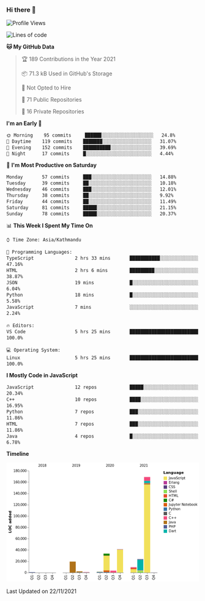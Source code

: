 ### Hi there 👋


<!--START_SECTION:waka-->
![Profile Views](http://img.shields.io/badge/Profile%20Views-0-blue)

![Lines of code](https://img.shields.io/badge/From%20Hello%20World%20I%27ve%20Written-308699%20lines%20of%20code-blue)

**🐱 My GitHub Data** 

> 🏆 189 Contributions in the Year 2021
 > 
> 📦 71.3 kB Used in GitHub's Storage 
 > 
> 🚫 Not Opted to Hire
 > 
> 📜 71 Public Repositories 
 > 
> 🔑 16 Private Repositories  
 > 
**I'm an Early 🐤** 

```text
🌞 Morning    95 commits     ██████░░░░░░░░░░░░░░░░░░░   24.8% 
🌆 Daytime    119 commits    ███████░░░░░░░░░░░░░░░░░░   31.07% 
🌃 Evening    152 commits    ██████████░░░░░░░░░░░░░░░   39.69% 
🌙 Night      17 commits     █░░░░░░░░░░░░░░░░░░░░░░░░   4.44%

```
📅 **I'm Most Productive on Saturday** 

```text
Monday       57 commits     ███░░░░░░░░░░░░░░░░░░░░░░   14.88% 
Tuesday      39 commits     ██░░░░░░░░░░░░░░░░░░░░░░░   10.18% 
Wednesday    46 commits     ███░░░░░░░░░░░░░░░░░░░░░░   12.01% 
Thursday     38 commits     ██░░░░░░░░░░░░░░░░░░░░░░░   9.92% 
Friday       44 commits     ██░░░░░░░░░░░░░░░░░░░░░░░   11.49% 
Saturday     81 commits     █████░░░░░░░░░░░░░░░░░░░░   21.15% 
Sunday       78 commits     █████░░░░░░░░░░░░░░░░░░░░   20.37%

```


📊 **This Week I Spent My Time On** 

```text
⌚︎ Time Zone: Asia/Kathmandu

💬 Programming Languages: 
TypeScript               2 hrs 33 mins       ███████████░░░░░░░░░░░░░░   47.16% 
HTML                     2 hrs 6 mins        █████████░░░░░░░░░░░░░░░░   38.87% 
JSON                     19 mins             █░░░░░░░░░░░░░░░░░░░░░░░░   6.04% 
Python                   18 mins             █░░░░░░░░░░░░░░░░░░░░░░░░   5.58% 
JavaScript               7 mins              ░░░░░░░░░░░░░░░░░░░░░░░░░   2.24%

🔥 Editors: 
VS Code                  5 hrs 25 mins       █████████████████████████   100.0%

💻 Operating System: 
Linux                    5 hrs 25 mins       █████████████████████████   100.0%

```

**I Mostly Code in JavaScript** 

```text
JavaScript               12 repos            █████░░░░░░░░░░░░░░░░░░░░   20.34% 
C++                      10 repos            ████░░░░░░░░░░░░░░░░░░░░░   16.95% 
Python                   7 repos             ███░░░░░░░░░░░░░░░░░░░░░░   11.86% 
HTML                     7 repos             ███░░░░░░░░░░░░░░░░░░░░░░   11.86% 
Java                     4 repos             █░░░░░░░░░░░░░░░░░░░░░░░░   6.78%

```


**Timeline**

![Chart not found](https://raw.githubusercontent.com/voidash/voidash/main/charts/bar_graph.png) 


 Last Updated on 22/11/2021
<!--END_SECTION:waka-->


<!--
**voidash/voidash** is a ✨ _special_ ✨ repository because its `README.md` (this file) appears on your GitHub profile.

Here are some ideas to get you started:

- 🔭 I’m currently working on ...
- 🌱 I’m currently learning ...
- 👯 I’m looking to collaborate on ...
- 🤔 I’m looking for help with ...
- 💬 Ask me about ...
- 📫 How to reach me: ...
- 😄 Pronouns: ...
- ⚡ Fun fact: ...
-->
